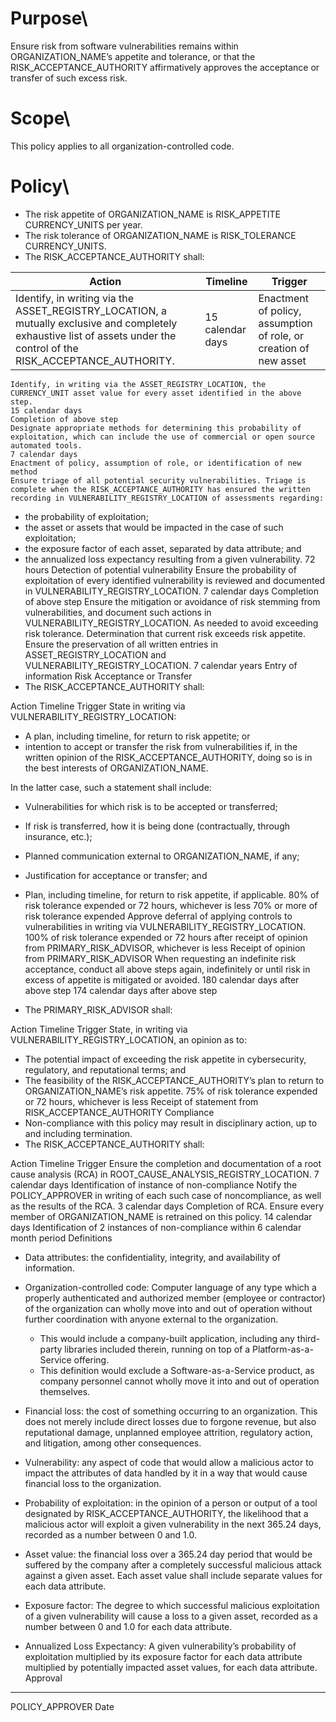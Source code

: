# Purpose\

Ensure risk from software vulnerabilities remains within ORGANIZATION_NAME’s appetite and tolerance, or that the RISK_ACCEPTANCE_AUTHORITY affirmatively approves the acceptance or transfer of such excess risk.

# Scope\
This policy applies to all organization-controlled code.

# Policy\
- The risk appetite of ORGANIZATION_NAME is RISK_APPETITE CURRENCY_UNITS per year.
- The risk tolerance of ORGANIZATION_NAME is RISK_TOLERANCE CURRENCY_UNITS.
- The RISK_ACCEPTANCE_AUTHORITY shall:


| Action | Timeline | Trigger|
|---|---|---|
|Identify, in writing via the ASSET_REGISTRY_LOCATION, a mutually exclusive and completely exhaustive list of assets under the control of the RISK_ACCEPTANCE_AUTHORITY.|15 calendar days|Enactment of policy, assumption of role, or creation of new asset|
	Identify, in writing via the ASSET_REGISTRY_LOCATION, the CURRENCY_UNIT asset value for every asset identified in the above step.
	15 calendar days
	Completion of above step
	Designate appropriate methods for determining this probability of exploitation, which can include the use of commercial or open source automated tools.
	7 calendar days
	Enactment of policy, assumption of role, or identification of new method
	Ensure triage of all potential security vulnerabilities. Triage is complete when the RISK_ACCEPTANCE_AUTHORITY has ensured the written recording in VULNERABILITY_REGISTRY_LOCATION of assessments regarding:
* the probability of exploitation;
* the asset or assets that would be impacted in the case of such exploitation;
* the exposure factor of each asset, separated by data attribute; and
* the annualized loss expectancy resulting from a given vulnerability.
	72 hours
	Detection of potential vulnerability
	Ensure the probability of exploitation of every identified vulnerability is reviewed and documented in VULNERABILITY_REGISTRY_LOCATION.
	7 calendar days
	Completion of above step
	Ensure the mitigation or avoidance of risk stemming from vulnerabilities, and document such actions in VULNERABILITY_REGISTRY_LOCATION.
	As needed to avoid exceeding risk tolerance.
	Determination that current risk exceeds risk appetite.
	Ensure the preservation of all written entries in ASSET_REGISTRY_LOCATION and VULNERABILITY_REGISTRY_LOCATION.
	7 calendar years
	Entry of information
	Risk Acceptance or Transfer
* The RISK_ACCEPTANCE_AUTHORITY shall:


Action
	Timeline
	Trigger
	State in writing via VULNERABILITY_REGISTRY_LOCATION:
* A plan, including timeline, for return to risk appetite; or
* intention to accept or transfer the risk from vulnerabilities if, in the written opinion of the RISK_ACCEPTANCE_AUTHORITY, doing so is in the best interests of ORGANIZATION_NAME.


In the latter case, such a statement shall include:
* Vulnerabilities for which risk is to be accepted or transferred;
* If risk is transferred, how it is being done (contractually, through insurance, etc.);
* Planned communication external to ORGANIZATION_NAME, if any;
* Justification for acceptance or transfer; and
* Plan, including timeline, for return to risk appetite, if applicable.
	80% of risk tolerance expended or 72 hours, whichever is less 
	70% or more of risk tolerance expended
	Approve deferral of applying controls to vulnerabilities in writing via VULNERABILITY_REGISTRY_LOCATION.
	100% of risk tolerance expended or 72 hours after receipt of opinion from PRIMARY_RISK_ADVISOR, whichever is less
	Receipt of opinion from PRIMARY_RISK_ADVISOR
	When requesting an indefinite risk acceptance, conduct all above steps again, indefinitely or until risk in excess of appetite is mitigated or avoided.
	180 calendar days after above step
	174 calendar days after above step
	

* The PRIMARY_RISK_ADVISOR shall:


Action
	Timeline
	Trigger
	State, in writing via VULNERABILITY_REGISTRY_LOCATION, an opinion as to:
* The potential impact of exceeding the risk appetite in cybersecurity, regulatory, and reputational terms; and
* The feasibility of the RISK_ACCEPTANCE_AUTHORITY’s plan to return to ORGANIZATION_NAME’s risk appetite.
	75% of risk tolerance expended or 72 hours, whichever is less
	Receipt of statement from RISK_ACCEPTANCE_AUTHORITY
	Compliance
* Non-compliance with this policy may result in disciplinary action, up to and including termination.
* The RISK_ACCEPTANCE_AUTHORITY shall:


Action
	Timeline
	Trigger
	Ensure the completion and documentation of a root cause analysis (RCA) in ROOT_CAUSE_ANALYSIS_REGISTRY_LOCATION.
	7 calendar days
	Identification of instance of non-compliance
	Notify the POLICY_APPROVER in writing of each such case of noncompliance, as well as the results of the RCA.
	3 calendar days
	Completion of RCA.
	Ensure every member of ORGANIZATION_NAME is retrained on this policy.
	14 calendar days
	Identification of 2 instances of non-compliance within 6 calendar month period
	Definitions


* Data attributes: the confidentiality, integrity, and availability of information.


* Organization-controlled code: Computer language of any type which a properly authenticated and authorized member (employee or contractor) of the organization can wholly move into and out of operation without further coordination with anyone external to the organization.
   * This would include a company-built application, including any third-party libraries included therein, running on top of a Platform-as-a-Service offering.
   * This definition would exclude a Software-as-a-Service product, as company personnel cannot wholly move it into and out of operation themselves.


* Financial loss: the cost of something occurring to an organization. This does not merely include direct losses due to forgone revenue, but also reputational damage, unplanned employee attrition, regulatory action, and litigation, among other consequences.


* Vulnerability: any aspect of code that would allow a malicious actor to impact the attributes of data handled by it in a way that would cause financial loss to the organization.


* Probability of exploitation: in the opinion of a person or output of a tool designated by RISK_ACCEPTANCE_AUTHORITY, the likelihood that a malicious actor will exploit a given vulnerability in the next 365.24 days, recorded as a number between 0 and 1.0.


* Asset value: the financial loss over a 365.24 day period that would be suffered by the company after a completely successful malicious attack against a given asset. Each asset value shall include separate values for each data attribute.


* Exposure factor: The degree to which successful malicious exploitation of a given vulnerability will cause a loss to a given asset, recorded as a number between 0 and 1.0 for each data attribute.


* Annualized Loss Expectancy: A given vulnerability’s probability of exploitation multiplied by its exposure factor for each data attribute multiplied by potentially impacted asset values, for each data attribute.
Approval




______________________________________________________________________        ___________________________
POLICY_APPROVER                                                        Date
